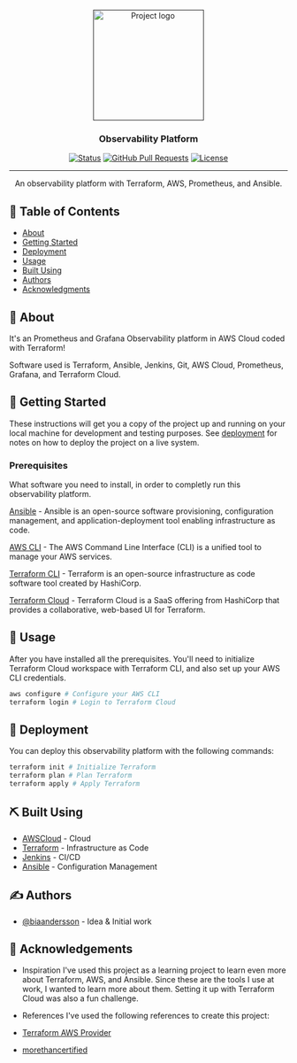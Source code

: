 <p align="center">
  <a href="" rel="noopener">
 <img width=200px height=200px src="https://grafana.com/static/assets/meta/grafana-alerts-as-code-terraform-grafana-alerting.meta.png" alt="Project logo"></a>
</p>

<h3 align="center">Observability Platform</h3>

<div align="center">

[![Status](https://img.shields.io/badge/status-active-success.svg)]()
[![GitHub Pull Requests](https://img.shields.io/github/issues-pr/kylelobo/The-Documentation-Compendium.svg)](https://github.com/kylelobo/The-Documentation-Compendium/pulls)
[![License](https://img.shields.io/badge/license-MIT-blue.svg)](/LICENSE)

</div>

---

<p align="center"> An observability platform with Terraform, AWS, Prometheus, and Ansible.
    </br>
</p>

## 📝 Table of Contents

- [About](#about)
- [Getting Started](#getting_started)
- [Deployment](#deployment)
- [Usage](#usage)
- [Built Using](#built_using)
- [Authors](#authors)
- [Acknowledgments](#acknowledgement)

## 🧐 About <a name = "about"></a>

It's an Prometheus and Grafana Observability platform in AWS Cloud coded with Terraform!

Software used is Terraform, Ansible, Jenkins, Git, AWS Cloud, Prometheus, Grafana, and Terraform Cloud.

## 🏁 Getting Started <a name = "getting_started"></a>

These instructions will get you a copy of the project up and running on your local machine for development and testing purposes. See [deployment](#deployment) for notes on how to deploy the project on a live system.

### Prerequisites

What software you need to install, in order to completly run this observability platform.

[Ansible](https://docs.ansible.com/ansible/latest/installation_guide/intro_installation.html) -
Ansible is an open-source software provisioning, configuration management, and application-deployment tool enabling infrastructure as code.

[AWS CLI](https://docs.aws.amazon.com/cli/latest/userguide/install-cliv2.html) -
The AWS Command Line Interface (CLI) is a unified tool to manage your AWS services.

[Terraform CLI](https://www.terraform.io/downloads.html) -
Terraform is an open-source infrastructure as code software tool created by HashiCorp.

[Terraform Cloud](https://www.terraform.io/docs/cloud/index.html) -
Terraform Cloud is a SaaS offering from HashiCorp that provides a collaborative, web-based UI for Terraform.

## 🎈 Usage <a name="usage"></a>

After you have installed all the prerequisites.
You'll need to initialize Terraform Cloud workspace with Terraform CLI,
and also set up your AWS CLI credentials.

```bash
aws configure # Configure your AWS CLI
terraform login # Login to Terraform Cloud
```

## 🚀 Deployment <a name = "deployment"></a>

You can deploy this observability platform with the following commands:

```bash
terraform init # Initialize Terraform
terraform plan # Plan Terraform
terraform apply # Apply Terraform
```

## ⛏️ Built Using <a name = "built_using"></a>

- [AWSCloud](https://aws.amazon.com/) - Cloud
- [Terraform](https://www.terraform.io/) - Infrastructure as Code
- [Jenkins](https://www.jenkins.io/) - CI/CD
- [Ansible](https://www.ansible.com/) - Configuration Management

## ✍️ Authors <a name = "authors"></a>

- [@biaandersson](https://github.com/biaandersson) - Idea & Initial work

## 🎉 Acknowledgements <a name = "acknowledgement"></a>

- Inspiration
I've used this project as a learning project to learn even more about Terraform, AWS, and Ansible.
Since these are the tools I use at work, I wanted to learn more about them. Setting it up with Terraform Cloud was also a fun challenge.

- References
I've used the following references to create this project:
- [Terraform AWS Provider](https://registry.terraform.io/providers/hashicorp/aws/latest/docs)
- [morethancertified](https://courses.morethancertified.com)
